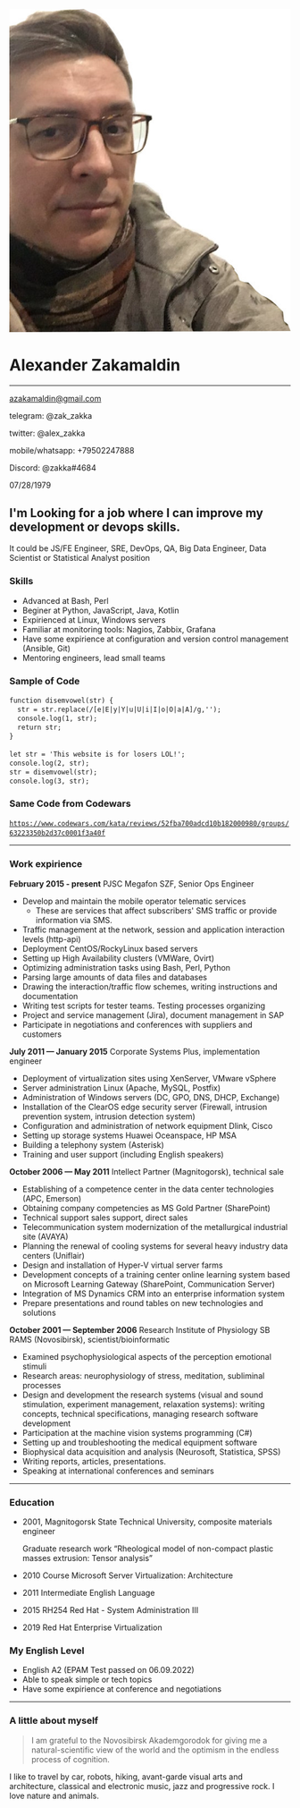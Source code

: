 ![Photo](./zakka_foto.jpg "Alexander Zakamaldin")
# Alexander Zakamaldin
***
azakamaldin@gmail.com

telegram: @zak_zakka

twitter: @alex_zakka

mobile/whatsapp: +79502247888

Discord: @zakka#4684

07/28/1979

## I'm Looking for a job where I can improve my development or devops skills.
It could be JS/FE Engineer, SRE, DevOps, QA, Big Data Engineer, Data Scientist or Statistical Analyst position

### Skills
<!-- Навыки (языки программирования, фреймворки, методологии, системы контроля версий и инструменты разработки, которыми вы владеете) -->
* Advanced at Bash, Perl
* Beginer at Python, JavaScript, Java, Kotlin
* Expirienced at Linux, Windows servers
* Familiar at monitoring tools: Nagios, Zabbix, Grafana
* Have some expirience at configuration and version control management (Ansible, Git)
* Mentoring engineers, lead small teams

### Sample of Code
```
function disemvowel(str) {
  str = str.replace(/[e|E|y|Y|u|U|i|I|o|O|a|A]/g,'');
  console.log(1, str);
  return str;
}

let str = 'This website is for losers LOL!';
console.log(2, str);
str = disemvowel(str);
console.log(3, str);
```
### Same Code from Codewars
[`https://www.codewars.com/kata/reviews/52fba700adcd10b182000980/groups/63223350b2d37c0001f3a40f`](https://www.codewars.com/kata/reviews/52fba700adcd10b182000980/groups/63223350b2d37c0001f3a40f "Link to my code at Codewars")

---

### Work expirience

**February 2015 - present** PJSC Megafon SZF, Senior Ops Engineer

* Develop and maintain the mobile operator telematic services
  - These are services that affect subscribers' SMS traffic or provide information via SMS. 
* Traffic management at the network, session and application interaction levels (http-api)
* Deployment CentOS/RockyLinux based servers
* Setting up High Availability clusters (VMWare, Ovirt)
* Optimizing administration tasks using Bash, Perl, Python
* Parsing large amounts of data files and databases
* Drawing the interaction/traffic flow schemes, writing instructions and documentation
* Writing test scripts for tester teams. Testing processes organizing
* Project and service management (Jira), document management in SAP
* Participate in negotiations and conferences with suppliers and customers 

**July 2011 — January 2015** Corporate Systems Plus, implementation engineer

* Deployment of virtualization sites using XenServer, VMware vSphere
* Server administration Linux (Apache, MySQL, Postfix)
* Administration of Windows servers (DC, GPO, DNS, DHCP, Exchange)
* Installation of the ClearOS edge security server (Firewall, intrusion prevention system, intrusion detection system)
* Configuration and administration of network equipment Dlink, Cisco
* Setting up storage systems Huawei Oceanspace, HP MSA
* Building a telephony system (Asterisk)
* Training and user support (including English speakers)

**October 2006 — May 2011** Intellect Partner (Magnitogorsk), technical sale

* Establishing of a competence center in the data center technologies (APC, Emerson)
* Obtaining company competencies as MS Gold Partner (SharePoint)
* Technical support sales support, direct sales
* Telecommunication system modernization of the metallurgical industrial site (AVAYA)
* Planning the renewal of cooling systems for several heavy industry data centers (Uniflair)
* Design and installation of Hyper-V virtual server farms
* Development concepts of a training center online learning system based on Microsoft Learning Gateway (SharePoint, Communication Server)
* Integration of MS Dynamics CRM into an enterprise information system
* Prepare presentations and round tables on new technologies and solutions

**October 2001 — September 2006** Research Institute of Physiology SB RAMS (Novosibirsk), scientist/bioinformatic

* Examined psychophysiological aspects of the perception emotional stimuli 
* Research areas: neurophysiology of stress, meditation, subliminal processes
* Design and development the research systems (visual and sound stimulation, experiment management, relaxation systems): writing concepts, technical specifications, managing research software development                                                                                                                                                                                                                                                                                        
* Participation at the machine vision systems programming (С#)
* Setting up and troubleshooting the medical equipment software
* Biophysical data acquisition and analysis (Neurosoft, Statistica, SPSS)
* Writing reports, articles, presentations.
* Speaking at international conferences and seminars

---

### Education

* 2001, Magnitogorsk State Technical University, composite materials engineer
  
  Graduate research work “Rheological model of non-compact plastic masses extrusion: Tensor analysis”
* 2010 Course Microsoft Server Virtualization: Architecture
* 2011 Intermediate English Language
* 2015 RH254 Red Hat - System Administration III
* 2019 Red Hat Enterprise Virtualization

### My English Level
* English A2 (EPAM Test passed on 06.09.2022)
* Able to speak simple or tech topics
* Have some expirience at conference and negotiations

---

### A little about myself

>I am grateful to the Novosibirsk Akademgorodok for giving me a natural-scientific view of the world and the optimism in the endless process of cognition.

I like to travel by car, robots, hiking, avant-garde visual arts and architecture, classical and electronic music, jazz and progressive rock. I love nature and animals.

